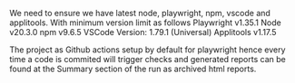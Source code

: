 We need to ensure we have latest node, playwright, npm, vscode and applitools. With minimum version limit as follows
Playwright v1.35.1
Node v20.3.0
npm v9.6.5
VSCode Version: 1.79.1 (Universal)
Applitools v1.17.5

The project as Github actions setup by default for playwright hence every time a code is commited will trigger checks and generated reports can be found at the Summary section of the run as archived html reports.
